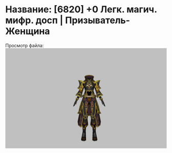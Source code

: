 # Название: [6820] +0 Легк. магич. мифр. досп | Призыватель-Женщина

Просмотр файла:
![p090023.png](p090023.png)